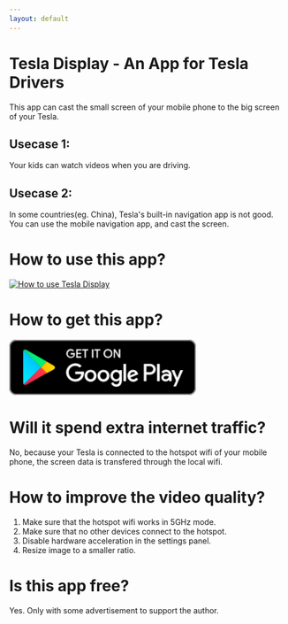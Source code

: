 ```yaml
---
layout: default
---
```


# Tesla Display - An App for Tesla Drivers

This app can cast the small screen of your mobile phone to the big screen of your Tesla.

## Usecase 1:
Your kids can watch videos when you are driving.

## Usecase 2:
In some countries(eg. China), Tesla's built-in navigation app is not good. You can use the mobile navigation app, and cast the screen. 

# How to use this app?
[![How to use Tesla Display](https://res.cloudinary.com/marcomontalbano/image/upload/v1672105723/video_to_markdown/images/youtube--ixLnKFQ4EfQ-c05b58ac6eb4c4700831b2b3070cd403.jpg)](https://youtu.be/ixLnKFQ4EfQ "How to use Tesla Display")

# How to get this app?

<a href ="https://play.google.com/store/apps/details?id=io.github.blackpill.tesladisplay"><img src="./google-play-badge.svg" height="100px"></a>

# Will it spend extra internet traffic?

No, because your Tesla is connected to the hotspot wifi of your mobile phone, the screen data is transfered through the local wifi. 

# How to improve the video quality?

1. Make sure that the hotspot wifi works in 5GHz mode.
2. Make sure that no other devices connect to the hotspot.
3. Disable hardware acceleration in the settings panel.
4. Resize image to a smaller ratio.

# Is this app free?

Yes. Only with some advertisement to support the author.

